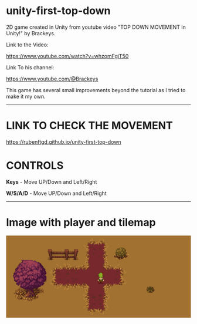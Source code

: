 # unity-first-top-down

2D game created in Unity from youtube video "TOP DOWN MOVEMENT in Unity!" by Brackeys.

Link to the Video:

https://www.youtube.com/watch?v=whzomFgjT50

Link To his channel:

https://www.youtube.com/@Brackeys

This game has several small improvements beyond the tutorial as I tried to make it my own.


---

# LINK TO CHECK THE MOVEMENT
https://rubenftgd.github.io/unity-first-top-down

# CONTROLS
**Keys** - Move UP/Down and Left/Right

**W/S/A/D** - Move UP/Down and Left/Right

---

**Image with player and tilemap**
======
![plot](./gameplay-images/image_1.png)
